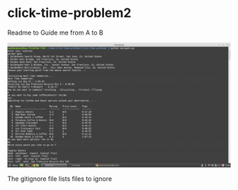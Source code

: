 # click-time-problem2
Readme to Guide me from A to B

![alt text](screenshots/Biking_Snapshot.png "Biking Navigation")

The gitignore file lists files to ignore

